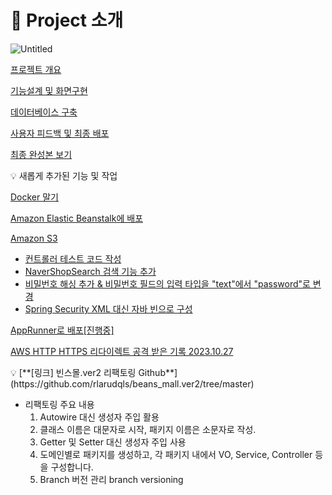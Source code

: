 # 📖 Project 소개

![Untitled](https://prod-files-secure.s3.us-west-2.amazonaws.com/e168262b-4d7d-4187-baa2-27c28e0b3233/e7e33b1e-8eec-4a2c-9b16-3f4bcfdaa0af/Untitled.png)

[프로젝트 개요](https://www.notion.so/74c9150599034e0f9d80da811bdb312e?pvs=21)

[기능설계 및 화면구현](https://www.notion.so/1ec6df230d9349b69a5ed682002d35af?pvs=21)

[데이터베이스 구축 ](https://www.notion.so/0399947f1ee346c8b70b0dc497e8aab6?pvs=21)

[사용자 피드백 및 최종 배포](https://www.notion.so/4feafc31b5cf47598925f742914f2775?pvs=21)

[최종 완성본 보기 ](https://www.notion.so/e7ad793daf7044818e283eb5d8121a91?pvs=21)

<aside>
💡 새롭게 추가된 기능 및 작업

[Docker 말기](https://www.notion.so/Docker-936c157bf0844c0fb73b688142881285?pvs=21)

[Amazon Elastic Beanstalk에 배포](https://www.notion.so/Amazon-Elastic-Beanstalk-d9f64b767903464c87e9eae73253ad9c?pvs=21)

[Amazon S3](https://www.notion.so/Amazon-S3-5416979e64bf4a5c92107867e73e77b0?pvs=21)

- [컨트롤러 테스트 코드 작성](https://github.com/rlarudqls/beans_mall.ver1/tree/main/beans_mall/src/test/java/com/beans_mall/controller)
- [NaverShopSearch 검색 기능 추가](https://github.com/rlarudqls/beans_mall.ver1/blob/main/beans_mall/src/main/java/utils/NaverShopSearch.java)
- [비밀번호 해싱 추가 & 비밀번호 필드의 입력 타입을 "text"에서 "password"로 변경](https://github.com/rlarudqls/beans_mall.ver1/blob/main/beans_mall/src/main/java/com/beans_mall/controller/memberController.java)
- [Spring Security XML 대신 자바 빈으로 구성](https://github.com/rlarudqls/beans_mall.ver1/blob/main/beans_mall/src/main/java/config/SecurityConfig.java)

[AppRunner로 배포[진행중]](https://www.notion.so/AppRunner-cad4c1aa21da46c0940cb1f54b54c611?pvs=21)

[AWS HTTP HTTPS 리다이렉트 공격 받은 기록 2023.10.27](https://www.notion.so/AWS-HTTP-HTTPS-2023-10-27-de06ada1f1444a45a08de79d8b72d678?pvs=21)

</aside>

<aside>
💡 [**[링크] 빈스몰.ver2 리팩토링 Github**](https://github.com/rlarudqls/beans_mall.ver2/tree/master)

- 리팩토링 주요 내용
    1. Autowire 대신 생성자 주입 활용
    2. 클래스 이름은 대문자로 시작, 패키지 이름은 소문자로 작성.
    3. Getter 및 Setter 대신 생성자 주입 사용
    4. 도메인별로 패키지를 생성하고, 각 패키지 내에서 VO, Service, Controller 등을 구성합니다.
    5. Branch 버전 관리 branch versioning
</aside>
